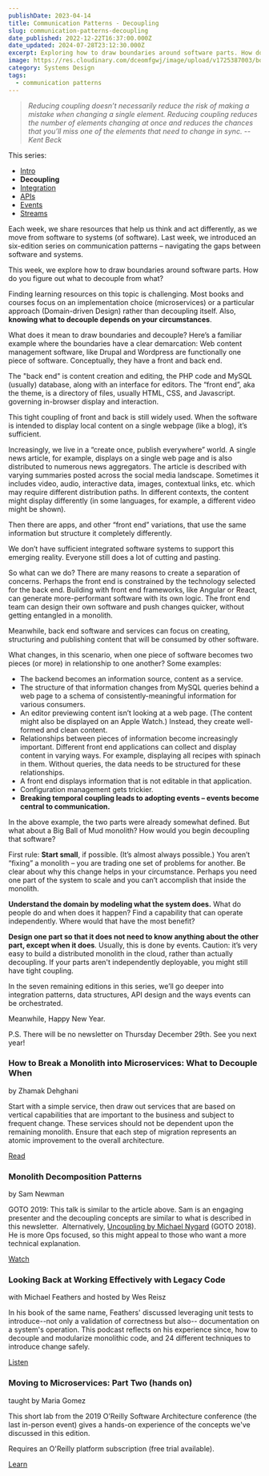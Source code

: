 ```yaml
---
publishDate: 2023-04-14
title: Communication Patterns - Decoupling
slug: communication-patterns-decoupling
date_published: 2022-12-22T16:37:00.000Z
date_updated: 2024-07-28T23:12:30.000Z
excerpt: Exploring how to draw boundaries around software parts. How do you figure out what to decouple from what?
image: https://res.cloudinary.com/dceomfgwj/image/upload/v1725387003/boundaries_jtzwru.jpg
category: Systems Design
tags:
  - communication patterns
---
```

> *Reducing coupling doesn’t necessarily reduce the risk of making a mistake when changing a single element. Reducing coupling reduces the number of elements changing at once and reduces the chances that you’ll miss one of the elements that need to change in sync.
> -- Kent Beck*

This series:
- [Intro](/communication-patterns-intro)
- **Decoupling**
- [Integration](communication-patterns-integration)
- [APIs](/communication-patterns-apis)
- [Events](/communication-patterns-events)
- [Streams](/communication-patterns-streams)

Each week, we share resources that help us think and act differently, as we move from software to systems (of software). Last week, we introduced an six-edition series on communication patterns – navigating the gaps between software and systems.

This week, we explore how to draw boundaries around software parts. How do you figure out what to decouple from what?

Finding learning resources on this topic is challenging. Most books and courses focus on an implementation choice (microservices) or a particular approach (Domain-driven Design) rather than decoupling itself. Also, **knowing what to decouple depends on your circumstances**.

What does it mean to draw boundaries and decouple? Here’s a familiar example where the boundaries have a clear demarcation: Web content management software, like Drupal and Wordpress are functionally one piece of software. Conceptually, they have a front and back end.

The "back end" is content creation and editing, the PHP code and MySQL (usually) database, along with an interface for editors. The “front end”, aka the theme, is a directory of files, usually HTML, CSS, and Javascript. governing in-browser display and interaction.

This tight coupling of front and back is still widely used. When the software is intended to display local content on a single webpage (like a blog), it’s sufficient.

Increasingly, we live in a “create once, publish everywhere” world. A single news article, for example, displays on a single web page and is also distributed to numerous news aggregators. The article is described with varying summaries posted across the social media landscape. Sometimes it includes video, audio, interactive data, images, contextual links, etc. which may require different distribution paths. In different contexts, the content might display differently (in some languages, for example, a different video might be shown).

Then there are apps, and other “front end” variations, that use the same information but structure it completely differently.

We don’t have sufficient integrated software systems to support this emerging reality. Everyone still does a lot of cutting and pasting.

So what can we do? There are many reasons to create a separation of concerns. Perhaps the front end is constrained by the technology selected for the back end. Building with front end frameworks, like Angular or React, can generate more-performant software with its own logic. The front end team can design their own software and push changes quicker, without getting entangled in a monolith.

Meanwhile, back end software and services can focus on creating, structuring and publishing content that will be consumed by other software.

What changes, in this scenario, when one piece of software becomes two pieces (or more) in relationship to one another? Some examples:

- The backend becomes an information source, content as a service.
- The structure of that information changes from MySQL queries behind a web page to a schema of consistently-meaningful information for various consumers.
- An editor previewing content isn’t looking at a web page. (The content might also be displayed on an Apple Watch.) Instead, they create well-formed and clean content.
- Relationships between pieces of information become increasingly important. Different front end applications can collect and display content in varying ways. For example, displaying all recipes with spinach in them. Without queries, the data needs to be structured for these relationships.
- A front end displays information that is not editable in that application.
- Configuration management gets trickier.
- **Breaking temporal coupling leads to adopting events – events become central to communication.**

In the above example, the two parts were already somewhat defined. But what about a Big Ball of Mud monolith? How would you begin decoupling that software?

First rule: **Start small**, if possible. (It’s almost always possible.) You aren’t “fixing” a monolith – you are trading one set of problems for another. Be clear about why this change helps in your circumstance. Perhaps you need one part of the system to scale and you can’t accomplish that inside the monolith.

**Understand the domain by modeling what the system does.** What do people do and when does it happen? Find a capability that can operate independently. Where would that have the most benefit?

**Design one part so that it does not need to know anything about the other part, except when it does**. Usually, this is done by events. Caution: it’s very easy to build a distributed monolith in the cloud, rather than actually decoupling. If your parts aren't independently deployable, you might still have tight coupling.

In the seven remaining editions in this series, we’ll go deeper into integration patterns, data structures, API design and the ways events can be orchestrated.

Meanwhile, Happy New Year.

P.S. There will be no newsletter on Thursday December 29th. See you next year!

### How to Break a Monolith into Microservices: What to Decouple When

by Zhamak Dehghani

Start with a simple service, then draw out services that are based on vertical capabilities that are important to the business and subject to frequent change. These services should not be dependent upon the remaining monolith. Ensure that each step of migration represents an atomic improvement to the overall architecture.

[Read](https://martinfowler.com/articles/break-monolith-into-microservices.html)

### Monolith Decomposition Patterns

by Sam Newman

GOTO 2019: This talk is similar to the article above. Sam is an engaging presenter and the decoupling concepts are similar to what is described in this newsletter.
​
Alternatively, [Uncoupling by Michael Nygard](https://www.youtube.com/watch?v=esm-1QXtA2Q) (GOTO 2018). He is more Ops focused, so this might appeal to those who want a more technical explanation.

[Watch](https://www.youtube.com/watch?v=9I9GdSQ1bbM)

### Looking Back at Working Effectively with Legacy Code

with Michael Feathers and hosted by Wes Reisz

In his book of the same name, Feathers' discussed leveraging unit tests to introduce--not only a validation of correctness but also-- documentation on a system's operation. This podcast reflects on his experience since, how to decouple and modularize monolithic code, and 24 different techniques to introduce change safely.

[Listen](https://www.infoq.com/podcasts/working-effectively-legacy-code/)

### Moving to Microservices: Part Two (hands on)

taught by Maria Gomez

This short lab from the 2019 O’Reilly Software Architecture conference (the last in-person event) gives a hands-on experience of the concepts we've discussed in this edition.

Requires an O'Reilly platform subscription (free trial available).

[Learn](https://www.oreilly.com/library/view/oreilly-software-architecture/9781492050506/video324131.html)


